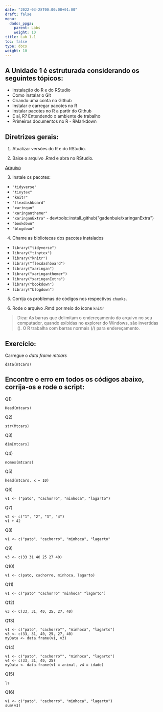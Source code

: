 ```yaml
---
date: "2022-03-28T00:00:00+01:00"
draft: false
menu:
  dados_ppga:
    parent: Labs
    weight: 10
title: Lab 1.1
toc: false
type: docs
weight: 10
---
```


## A **Unidade 1** é estruturada considerando os seguintes tópicos:
- Instalação do R e do RStudio
- Como instalar o Git
- Criando uma conta no Github
- Instalar e carregar pacotes no R
- Instalar pacotes no R a partir do Github
- E aí, R? Entendendo o ambiente de trabalho
- Primeiros documentos no R - RMarkdown

## Diretrizes gerais:

1. Atualizar versões do R e do RStudio.

2. Baixe o arquivo .Rmd e abra no RStudio. 

[Arquivo](https://cefetmgbr-my.sharepoint.com/:t:/g/personal/renataoliveira_cefetmg_br/EZU9xzdlhX1Oi9ug12gdYE4B6VovNSxQtMMrHXJGslDFgA?e=2yi5Nl)

3. Instale os pacotes: 
  - `"tidyverse"`
  - `"tinytex"`
  - `"knitr"`
  - `"flexdashboard"`
  - `"xaringan"`
  - `"xaringanthemer"`
  - `"xaringanExtra"` - devtools::install_github("gadenbuie/xaringanExtra")
  - `"bookdown"`
  - `"blogdown"`
  
4. Chame as bibliotecas dos pacotes instalados
  - `library("tidyverse")`
  - `library("tinytex")`
  - `library("knitr")`
  - `library("flexdashboard")`
  - `library("xaringan")`
  - `library("xaringanthemer")`
  - `library("xaringanExtra")`
  - `library("bookdown")`
  - `library("blogdown")`

5. Corrija os problemas de códigos nos respectivos `chunks`. 

6. Rode o arquivo .Rmd por meio do ícone `knitr` 

> Dica: As barras que delimitam o endereçamento do arquivo no seu computador, quando exibidas no explorer do Windows, são invertidas (\). O R trabalha com barras normais (/) para endereçamento. 

## Exercício:

Carregue o *data frame* *mtcars*

```{r}
data(mtcars)
```

## Encontre o erro em todos os códigos abaixo, corrija-os e rode o script:

Q1)

```{r}
Head(mtcars)
```

Q2)

```{r}
str(Mtcars)
```

Q3)

```{r}
dim[mtcars]
```

Q4)

```{r}
nomes(mtcars)
```

Q5)

```{r}
head(mtcars, x = 10)
```

Q6)

```{r}
v1 <- ("pato", "cachorro", "minhoca", "lagarto")
```

Q7)

```{r}
v2 <- c("1", "2", "3", "4")
v1 + 42
```

Q8)

```{r}
v1 <- c("pato", "cachorro", "minhoca", "lagarto"
```

Q9)

```{r}
v3 <- c(33 31 40 25 27 40)
```

Q10)

```{r}
v1 <- c(pato, cachorro, minhoca, lagarto)
```

Q11)

```{r}
v1 <- c("pato" "cachorro" "minhoca" "lagarto")
```

Q12)

```{r}
v3 <- C(33, 31, 40, 25, 27, 40)
```

Q13)

```{r}
v1 <- c("pato", "cachorro"", "minhoca", "lagarto")
v3 <- c(33, 31, 40, 25, 27, 40)
myData <- data.frame(v1, v3)
```

Q14)

```{r}
v1 <- c("pato", "cachorro"", "minhoca", "lagarto")
v4 <- c(33, 31, 40, 25)
myData <- data.frame(v1 = animal, v4 = idade)
```

Q15)

```{r}
ls
```

Q16)

```{r}
v1 <- c("pato", "cachorro", "minhoca", "lagarto")
sum(v1)
```
